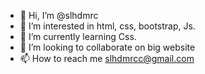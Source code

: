 - 👋 Hi, I’m @slhdmrc
- 👀 I’m interested in html, css, bootstrap, Js.
- 🌱 I’m currently learning Css.
- 💞️ I’m looking to collaborate on big website
- 📫 How to reach me 
slhdmrcc@gmail.com
<!---
slhdmrc/slhdmrc is a ✨ special ✨ repository because its `README.md` (this file) appears on your GitHub profile.
You can click the Preview link to take a look at your changes.
--->
